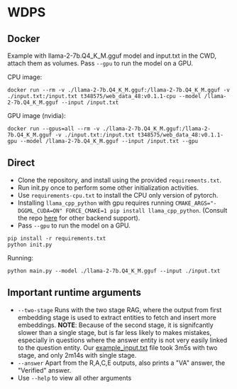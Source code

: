 # WDPS

## Docker
Example with llama-2-7b.Q4_K_M.gguf model and input.txt in the CWD, attach them as volumes. Pass `--gpu` to run the model on a GPU.

CPU image:
```
docker run --rm -v ./llama-2-7b.Q4_K_M.gguf:/llama-2-7b.Q4_K_M.gguf -v ./input.txt:/input.txt t348575/web_data_48:v0.1.1-cpu --model /llama-2-7b.Q4_K_M.gguf --input /input.txt
```

GPU image (nvidia):
```
docker run --gpus=all --rm -v ./llama-2-7b.Q4_K_M.gguf:/llama-2-7b.Q4_K_M.gguf -v ./input.txt:/input.txt t348575/web_data_48:v0.1.1-gpu --model /llama-2-7b.Q4_K_M.gguf --input /input.txt --gpu
```

## Direct
* Clone the repository, and install using the provided `requirements.txt`.
* Run init.py once to perform some other initialization activities.
* Use `requirements-cpu.txt` to install the CPU only version of pytorch.
* Installing `llama_cpp_python` with gpu requires running `CMAKE_ARGS="-DGGML_CUDA=ON" FORCE_CMAKE=1 pip install llama_cpp_python`. (Consult the repo [here](https://github.com/abetlen/llama-cpp-python?tab=readme-ov-file#supported-backends) for other backend support).
* Pass `--gpu` to run the model on a GPU.
```
pip install -r requirements.txt
python init.py
```
Running:
```
python main.py --model ./llama-2-7b.Q4_K_M.gguf --input ./input.txt
```

## Important runtime arguments
* `--two-stage` Runs with the two stage RAG, where the output from first embedding stage is used to extract entities to fetch and insert more embeddings. **NOTE**: Because of the second stage, it is signifcantly slower than a single stage, but is far less likely to makes mistakes, especially in questions where the answer entity is not very easily linked to the question entity. Our [example_input.txt](example_input.txt) file took 3m5s with two stage, and only 2m14s with single stage.
* `--answer` Apart from the R,A,C,E outputs, also prints a "VA" answer, the "Verified" answer.
* Use `--help` to view all other arguments